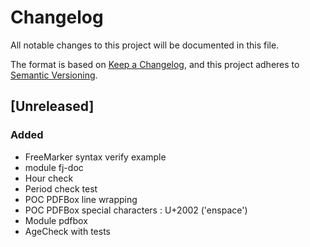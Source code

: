 # Changelog

All notable changes to this project will be documented in this file.

The format is based on [Keep a Changelog](https://keepachangelog.com/en/1.1.0/),
and this project adheres to [Semantic Versioning](https://semver.org/spec/v2.0.0.html).

## [Unreleased]

### Added

- FreeMarker syntax verify example
- module fj-doc
- Hour check
- Period check test
- POC PDFBox line wrapping
- POC PDFBox special characters : U+2002 ('enspace')
- Module pdfbox 
- AgeCheck with tests

